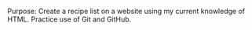 Purpose: Create a recipe list on a website using my current knowledge of
HTML. Practice use of Git and GitHub.
